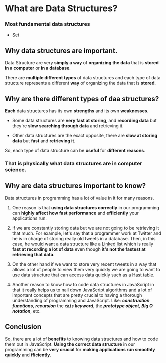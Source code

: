 # What are Data Structures?

### Most fundamental data structures
- [Set](https://github.com/PyColors/JavaScript/tree/master/Data%20structures/Sets) 

## Why data structures are important.

Data Structure are very **simply a way** of **organizing the data** that is **stored in a computer** or **in a database**.

There are **multiple different types** of data structures and each type of data structure represents a different **way** of organizing the data that is **stored**. 


## Why are there different types of daa structures?

**Each** data structures has its own **strengths** and its own **weaknesses**.

- Some data structures are **very fast at storing**, and **recording data** but they're **slow searching through data** and retrieving it.

- Other data structures are the exact opposite, there are **slow at storing data** but **fast** and **retrieving it**.

So, each type of data structure can be **useful** for **different reasons**. 

### That is physically what data structures are in computer science.

## Why are data structures important to know?

Data structures in programming has a lot of value in it for many reasons.

1. One reason is that **using data structures correctly** in our programming can **highly affect how fast performance** and **efficiently** your applications run.

2. If we are constantly storing data but we are not going to be retrieving it that much. For example, let's say that a programmer work at Twitter and he is in charge of storing really old tweets in a database. Then, in this case, he would want a data structure like a [Linked list](https://humanwhocodes.com/blog/2019/01/computer-science-in-javascript-linked-list) which is really **fast at recording a lot of data** even though **it's not the fastest at retrieving that data**.

3. On the other hand if we want to store very recent tweets in a way that allows a lot of people to view them very quickly we are going to want to use data structure that can access data quickly such as a [Hast table](https://www.freecodecamp.org/news/how-to-implement-a-simple-hash-table-in-javascript-cb3b9c1f2997).

4. Another reason to know how to code data structures in JavaScript in that it really helps us to nail down JavaScript algorithms and a lot of important concepts that are pretty crucial to having a thorough understanding of programming and JavaScript.
Like: __*construction functions*__, __*recursion*__ the __*`this` keyword*__, the __*prototype object*__, __*Big O notation*__, etc.


## Conclusion
So, there are a lot of **benefits** to knowing data structures and how to code them out in JavaScript. 
**Using the correct data structure** in our programming can be **very crucial** for **making applications run smoothly quickly** and **fficiently**.  

